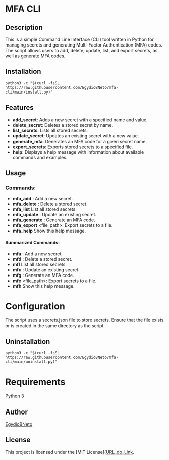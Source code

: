 # MFA CLI

## Description
This is a simple Command Line Interface (CLI) tool written in Python for managing secrets and generating Multi-Factor Authentication (MFA) codes. The script allows users to add, delete, update, list, and export secrets, as well as generate MFA codes.


## Installation

```
python3 -c "$(curl -fsSL https://raw.githubusercontent.com/EgydioBNeto/mfa-cli/main/install.py)"
```

## Features
- **add_secret**: Adds a new secret with a specified name and value.
- **delete_secret**: Deletes a stored secret by name.
- **list_secrets**: Lists all stored secrets.
- **update_secret**: Updates an existing secret with a new value.
- **generate_mfa**: Generates an MFA code for a given secret name.
- **export_secrets**: Exports stored secrets to a specified file.
- **help**: Displays a help message with information about available commands and examples.

## Usage

### Commands:
- **mfa_add** <name> <secret>: Add a new secret.
- **mfa_delete** <name>: Delete a stored secret.
- **mfa_list** List all stored secrets.
- **mfa_update** <name> <secret>: Update an existing secret.
- **mfa_generate** <name>: Generate an MFA code.
- **mfa_export** <file_path>: Export secrets to a file.
- **mfa_help** Show this help message.

#### Summarized Commands:
- **mfa** <name> <secret>: Add a new secret.
- **mfd** <name>: Delete a stored secret.
- **mfl** List all stored secrets.
- **mfu** <name> <secret>: Update an existing secret.
- **mfg** <name>: Generate an MFA code.
- **mfe** <file_path>: Export secrets to a file.
- **mfh** Show this help message.

# Configuration
The script uses a secrets.json file to store secrets. Ensure that the file exists or is created in the same directory as the script.


## Uninstallation

```
python3 -c "$(curl -fsSL https://raw.githubusercontent.com/EgydioBNeto/mfa-cli/main/uninstall.py)"
```

# Requirements
Python 3

## Author
[EgydioBNeto](https://github.com/EgydioBNeto)

## License
This project is licensed under the [MIT License]([URL_do_Link](https://github.com/EgydioBNeto/mfa-cli/blob/main/SECURITY.md).

